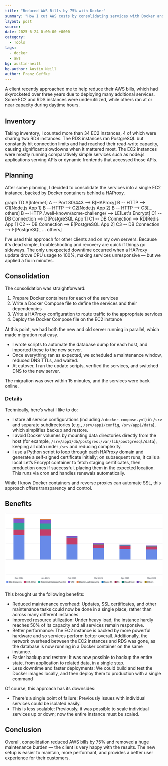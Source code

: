```yaml
---
title: "Reduced AWS Bills by 75% with Docker"
summary: "How I cut AWS costs by consolidating services with Docker and HAProxy."
layout: post
source:
date: 2025-6-24 0:00:00 +0000
category:
  - Tools
tags:
  - docker
  - aws
bg: austin-neill
bg-author: Austin Neill
author: Franz Geffke
---
```


A client recently approached me to help reduce their AWS bills, which had skyrocketed over three years due to deploying many additional services. Some EC2 and RDS instances were underutilized, while others ran at or near capacity during daytime hours.

## Inventory

Taking inventory, I counted more than 34 EC2 instances, 4 of which were sharing two RDS instances. The RDS instances ran PostgreSQL but constantly hit connection limits and had reached their read-write capacity, causing significant slowdowns when it mattered most. The EC2 instances were mostly running comparatively simple services such as node.js applications serving APIs or dynamic frontends that accessed those APIs.

## Planning

After some planning, I decided to consolidate the services into a single EC2 instance, backed by Docker containers behind a HAProxy.

<div class="mermaid">
graph TD
  A[Internet]
  A -- Port 80/443 --> B[HAProxy]
  B -- HTTP --> C1[Node.js App 1]
  B -- HTTP --> C2[Node.js App 2]
  B -- HTTP --> C3[... others]
  B -- HTTP /.well-known/acme-challenge/ --> LE[Let's Encrypt]
  C1 -- DB Connection --> D[PostgreSQL App 1]
  C1 -- DB Connection --> RD[Redis App 1]
  C2 -- DB Connection --> E[PostgreSQL App 2]
  C3 -- DB Connection --> F[PostgreSQL ... others]
</div>

I've used this approach for other clients and on my own servers. Because it's dead simple, troubleshooting and recovery are quick if things go sideways. The only unexpected downtime occurred when a HAProxy update drove CPU usage to 100%, making services unresponsive — but we applied a fix in minutes.

## Consolidation

The consolidation was straightforward:

1. Prepare Docker containers for each of the services
2. Write a Docker Compose file to define the services and their dependencies
3. Write a HAProxy configuration to route traffic to the appropriate services
4. Deploy the Docker Compose file on the EC2 instance

At this point, we had both the new and old server running in parallel, which made migration real easy. 

- I wrote scripts to automate the database dump for each host, and imported these to the new server. 
- Once everything ran as expected, we scheduled a maintenance window, reduced DNS TTLs, and waited.
- At cutover, I ran the update scripts, verified the services, and switched DNS to the new server.

The migration was over within 15 minutes, and the services were back online.

### Details

Technically, here’s what I like to do:

- I store all service configurations (including a `docker-compose.yml`) in `/srv` and separate subdirectories (e.g., `/srv/app1/config`, `/srv/app1/data`), which simplifies backup and restore.
- I avoid Docker volumes by mounting data directories directly from the host (for example, `/srv/app1/db/postgres:/var/lib/postgresql/data`), keeping all data under `/srv` and reducing complexity.
- I use a Python script to loop through each HAProxy domain and generate a self-signed certificate initially; on subsequent runs, it calls a local Let’s Encrypt container to fetch staging certificates, then production ones if successful, placing them in the expected location. This runs via cron and handles renewals automatically.

While I know Docker containers and reverse proxies can automate SSL, this approach offers transparency and control.

## Benefits

![Consolidated AWS Services with Docker](/assets/images/blog/reduced-aws-bills-by-75-percent-with-docker.png)

This brought us the following benefits:

- Reduced maintenance overhead: Updates, SSL certificates, and other maintenance tasks could now be done in a single place, rather than across many different instances.
- Improved resource utilization: Under heavy load, the instance hardly reaches 50% of its capacity and all services remain responsive.
- Better performance: The EC2 instance is backed by more powerful hardware and so services perform better overall. Additionally, the network overhead between the EC2 instances and RDS was gone, as the database is now running in a Docker container on the same instance.
- Easier backup and restore: It was now possible to backup the entire state, from application to related data, in a single step.
- Less downtime and faster deployments: We could build and test the Docker images locally, and then deploy them to production with a single command

Of course, this approach has its downsides:

- There's a single point of failure: Previously issues with individual services could be isolated easily.
- This is less scalable: Previously, it was possible to scale individual services up or down; now the entire instance must be scaled.

## Conclusion

Overall, consolidation reduced AWS bills by 75% and removed a huge maintenance burden — the client is very happy with the results. The new setup is easier to maintain, more performant, and provides a better user experience for their customers.